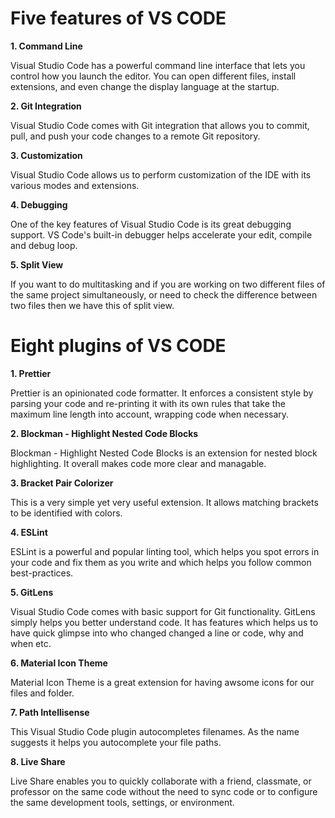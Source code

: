 # Five features of VS CODE

**1. Command Line**
    
Visual Studio Code has a powerful command line interface that lets you control how you launch the editor. You can open different files, install extensions, and even change the display language at the startup.

**2. Git Integration**

Visual Studio Code comes with Git integration that allows you to commit, pull, and push your code changes to a remote Git repository.

**3. Customization**

Visual Studio Code allows us to perform customization of the IDE with its various modes and extensions.

**4. Debugging**

One of the key features of Visual Studio Code is its great debugging support. VS Code's built-in debugger helps accelerate your edit, compile and debug loop.

**5. Split View**

If you want to do multitasking and if you are working on two different files of the same project simultaneously, or need to check the difference between two files then we have this of split view.



# Eight plugins of VS CODE

**1. Prettier**

Prettier is an opinionated code formatter. It enforces a consistent style by parsing your code and re-printing it with its own rules that take the maximum line length into account, wrapping code when necessary.

**2. Blockman - Highlight Nested Code Blocks**

Blockman - Highlight Nested Code Blocks is an extension for nested block highlighting. It overall makes code more clear and managable.

**3. Bracket Pair Colorizer**

This is a very simple yet very useful extension. It allows matching brackets to be identified with colors.

**4. ESLint**

ESLint is a powerful and popular linting tool, which helps you spot errors in your code and fix them as you write and which helps you follow common best-practices.

**5. GitLens**

Visual Studio Code comes with basic support for Git functionality. GitLens simply helps you better understand code. It has features which helps us to have quick glimpse into who changed changed a line or code, why and when etc. 

**6. Material Icon Theme**

Material Icon Theme is a great extension for having awsome icons for our files and folder.

**7. Path Intellisense**

This Visual Studio Code plugin autocompletes filenames. As the name suggests it helps you autocomplete your file paths.

**8. Live Share**

Live Share enables you to quickly collaborate with a friend, classmate, or professor on the same code without the need to sync code or to configure the same development tools, settings, or environment.

